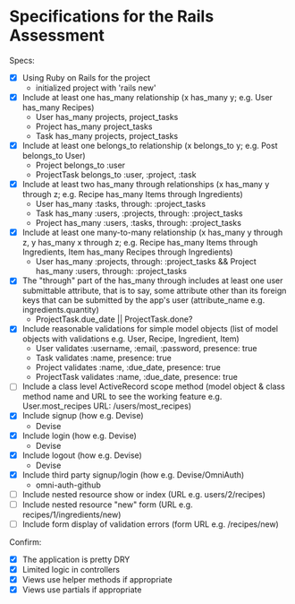 # Specifications for the Rails Assessment

Specs:
- [x] Using Ruby on Rails for the project
    - initialized project with 'rails new'
- [x] Include at least one has_many relationship (x has_many y; e.g. User has_many Recipes)
    - User has_many projects, project_tasks
    - Project has_many project_tasks
    - Task has_many projects, project_tasks
- [x] Include at least one belongs_to relationship (x belongs_to y; e.g. Post belongs_to User)
    - Project belongs_to :user
    - ProjectTask belongs_to :user, :project, :task
- [x] Include at least two has_many through relationships (x has_many y through z; e.g. Recipe has_many Items through Ingredients)
    - User has_many :tasks, through: :project_tasks
    - Task has_many :users, :projects, through: :project_tasks
    - Project has_many :users, :tasks, through: :project_tasks
- [x] Include at least one many-to-many relationship (x has_many y through z, y has_many x through z; e.g. Recipe has_many Items through Ingredients, Item has_many Recipes through Ingredients)
    - User has_many :projects, through: :project_tasks && Project has_many :users, through: :project_tasks
- [x] The "through" part of the has_many through includes at least one user submittable attribute, that is to say, some attribute other than its foreign keys that can be submitted by the app's user (attribute_name e.g. ingredients.quantity)
    - ProjectTask.due_date || ProjectTask.done?
- [x] Include reasonable validations for simple model objects (list of model objects with validations e.g. User, Recipe, Ingredient, Item)
    - User validates :username, :email, :password, presence: true
    - Task validates :name,  presence: true
    - Project validates :name, :due_date, presence: true
    - ProjectTask validates :name, :due_date, presence: true
- [ ] Include a class level ActiveRecord scope method (model object & class method name and URL to see the working feature e.g. User.most_recipes URL: /users/most_recipes)
- [x] Include signup (how e.g. Devise)
    - Devise
- [x] Include login (how e.g. Devise)
    - Devise
- [x] Include logout (how e.g. Devise)
    - Devise
- [x] Include third party signup/login (how e.g. Devise/OmniAuth)
    - omni-auth-github
- [ ] Include nested resource show or index (URL e.g. users/2/recipes)
- [ ] Include nested resource "new" form (URL e.g. recipes/1/ingredients/new)
- [ ] Include form display of validation errors (form URL e.g. /recipes/new)

Confirm:
- [x] The application is pretty DRY
- [x] Limited logic in controllers
- [x] Views use helper methods if appropriate
- [x] Views use partials if appropriate